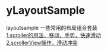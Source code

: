 # yLayoutSample
layoutsample
一些常用的布局组合套装</br>
[1.scroller的用法，移动，手势，快速滑动](https://github.com/xandone/yLayoutSample/blob/master/app/src/main/java/com/app/xandone/ylayoutsample/scroller/README.md)</br>
[2.scrollerView操作，滑动冲突](https://github.com/xandone/yLayoutSample/blob/master/app/src/main/java/com/app/xandone/ylayoutsample/scrollview/README.md)
